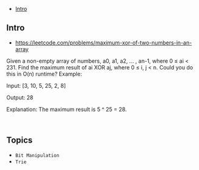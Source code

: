 - [Intro](#intro)

## Intro

- https://leetcode.com/problems/maximum-xor-of-two-numbers-in-an-array

Given a non-empty array of numbers, a0, a1, a2, … , an-1, where 0 ≤ ai < 231.
Find the maximum result of ai XOR aj, where 0 ≤ i, j < n.
Could you do this in O(n) runtime?
Example:

Input: [3, 10, 5, 25, 2, 8]

Output: 28

Explanation: The maximum result is 5 ^ 25 = 28.

 


## Topics

- `Bit Manipulation`
- `Trie`


